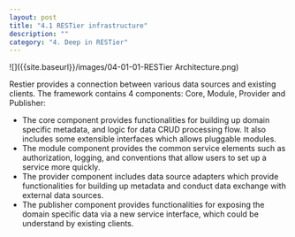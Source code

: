 ```yaml
---
layout: post
title: "4.1 RESTier infrastructure"
description: ""
category: "4. Deep in RESTier"
---
```


![]({{site.baseurl}}/images/04-01-01-RESTier Architecture.png)

Restier provides a connection between various data sources and existing clients. The framework contains 4 components: Core, Module, Provider and Publisher:
 * The core component provides functionalities for building up domain specific metadata, and logic for data CRUD processing flow. It also includes some extensible interfaces which allows pluggable modules.
 * The module component provides the common service elements such as authorization, logging, and conventions that allow users to set up a service more quickly.
 * The provider component includes data source adapters which provide functionalities for building up metadata and conduct data exchange with external data sources.
 * The publisher component provides functionalities for exposing the domain specific data via a new service interface, which could be understand by existing clients.
